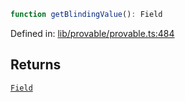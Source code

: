 ```ts
function getBlindingValue(): Field
```

Defined in: [lib/provable/provable.ts:484](https://github.com/o1-labs/o1js/blob/89b7d1522af805d6d4c45a96d7a9cbc29a457aec/src/lib/provable/provable.ts#L484)

## Returns

[`Field`](../classes/Field.md)
